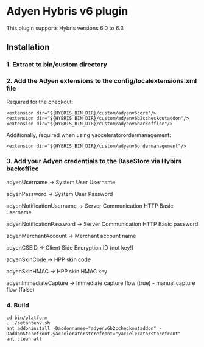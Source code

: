 # Adyen Hybris v6 plugin

This plugin supports Hybris versions 6.0 to 6.3

## Installation

### 1. Extract to bin/custom directory ###

### 2. Add the Adyen extensions to the config/localextensions.xml file ###

Required for the checkout:
```
<extension dir="${HYBRIS_BIN_DIR}/custom/adyenv6core"/>
<extension dir="${HYBRIS_BIN_DIR}/custom/adyenv6b2ccheckoutaddon"/>
<extension dir="${HYBRIS_BIN_DIR}/custom/adyenv6backoffice"/>
```

Additionally, required when using yacceleratorordermanagement:
```
<extension dir="${HYBRIS_BIN_DIR}/custom/adyenv6ordermanagement"/>
```

### 3. Add your Adyen credentials to the BaseStore via Hybirs backoffice ###

adyenUsername -> System User Username

adyenPassword -> System User Password

adyenNotificationUsername -> Server Communication HTTP Basic username

adyenNotificationPassword -> Server Communication HTTP Basic password

adyenMerchantAccount -> Merchant account name

adyenCSEID -> Client Side Encryption ID (not key!)

adyenSkinCode -> HPP skin code

adyenSkinHMAC -> HPP skin HMAC key

adyenImmediateCapture -> Immediate capture flow (true) - manual capture flow (false)


### 4. Build ###
```
cd bin/platform
. ./setantenv.sh
ant addoninstall -Daddonnames="adyenv6b2ccheckoutaddon" -DaddonStorefront.yacceleratorstorefront="yacceleratorstorefront"
ant clean all
```
